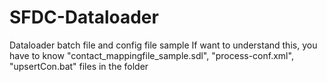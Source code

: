 # SFDC-Dataloader
Dataloader batch file and config file sample
If want to understand this, you have to know "contact_mappingfile_sample.sdl", "process-conf.xml", "upsertCon.bat" files in the folder
